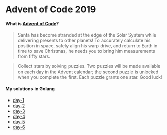 # Advent of Code 2019

#### What is [Advent of Code](https://adventofcode.com/)?

>Santa has become stranded at the edge of the Solar System while delivering presents to other planets! To accurately calculate his position in space, safely align his warp drive, and return to Earth in time to save Christmas, he needs you to bring him measurements from fifty stars.

>Collect stars by solving puzzles. Two puzzles will be made available on each day in the Advent calendar; the second puzzle is unlocked when you complete the first. Each puzzle grants one star. Good luck!

#### My solutions in Golang

- [day-1](day-1)
- [day-2](day-2)
- [day-3](day-3)
- [day-4](day-4)
- [day-5](day-5)
- [day-6](day-6)
